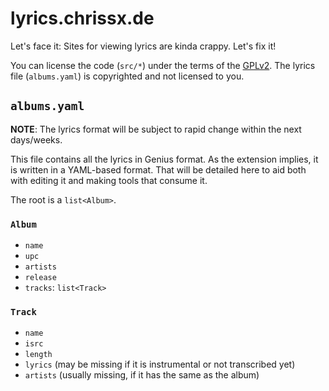 # lyrics.chrissx.de

Let's face it: Sites for viewing lyrics are kinda crappy. Let's fix it!

You can license the code (`src/*`) under the terms of the
[GPLv2](https://www.gnu.org/licenses/old-licenses/gpl-2.0-standalone.html). The
lyrics file (`albums.yaml`) is copyrighted and not licensed to you.

## `albums.yaml`

**NOTE**: The lyrics format will be subject to rapid change within the next
days/weeks.

This file contains all the lyrics in Genius format. As the extension implies, it
is written in a YAML-based format. That will be detailed here to aid both with
editing it and making tools that consume it.

The root is a `list<Album>`.

### `Album`

- `name`
- `upc`
- `artists`
- `release`
- `tracks`: `list<Track>`

### `Track`

- `name`
- `isrc`
- `length`
- `lyrics` (may be missing if it is instrumental or not transcribed yet)
- `artists` (usually missing, if it has the same as the album)